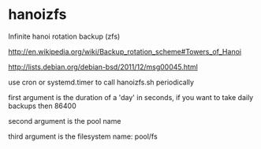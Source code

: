 # hanoizfs
Infinite hanoi rotation backup  (zfs)

http://en.wikipedia.org/wiki/Backup_rotation_scheme#Towers_of_Hanoi

http://lists.debian.org/debian-bsd/2011/12/msg00045.html

use cron or systemd.timer to call hanoizfs.sh periodically

first argument is the duration of a 'day' in seconds, if you want to take daily backups then 86400

second argument is the pool name

third argument is the filesystem name: pool/fs
